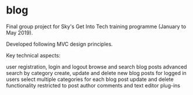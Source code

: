 # blog
Final group project for Sky's Get Into Tech training programme (January to May 2019).

Developed following MVC design principles.

Key technical aspects:

user registration, login and logout
browse and search blog posts
advanced search by category
create, update and delete new blog posts for logged in users
select multiple categories for each blog post
update and delete functionality restricted to post author
comments and text editor plug-ins
